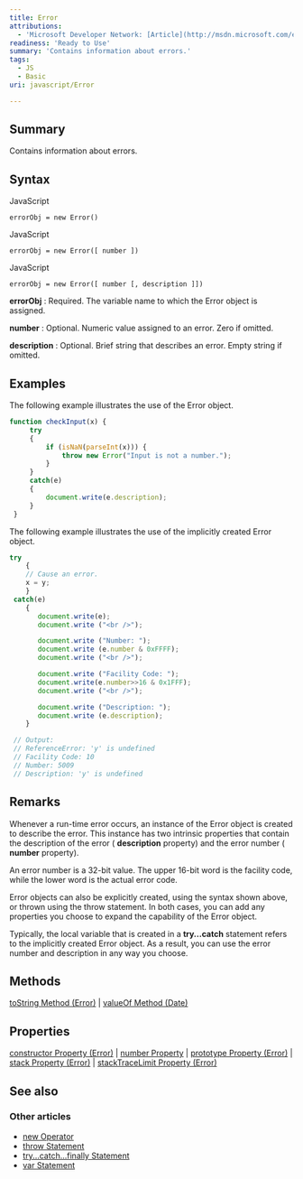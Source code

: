 ```yaml
---
title: Error
attributions:
  - 'Microsoft Developer Network: [Article](http://msdn.microsoft.com/en-us/library/ie/dww52sbt(v=vs.94).aspx)'
readiness: 'Ready to Use'
summary: 'Contains information about errors.'
tags:
  - JS
  - Basic
uri: javascript/Error

---
```

## Summary

Contains information about errors.

## Syntax

<span class="language">JavaScript</span>

    errorObj = new Error()

<span class="language">JavaScript</span>

    errorObj = new Error([ number ])

<span class="language">JavaScript</span>

    errorObj = new Error([ number [, description ]])

**errorObj**
:   Required. The variable name to which the Error object is assigned.

**number**
:   Optional. Numeric value assigned to an error. Zero if omitted.

**description**
:   Optional. Brief string that describes an error. Empty string if omitted.

## Examples

The following example illustrates the use of the Error object.

``` js
function checkInput(x) {
     try
     {
         if (isNaN(parseInt(x))) {
             throw new Error("Input is not a number.");
         }
     }
     catch(e)
     {
         document.write(e.description);
     }
 }
```

The following example illustrates the use of the implicitly created Error object.

``` js
try
    {
    // Cause an error.
    x = y;
    }
 catch(e)
    {
       document.write(e);
       document.write ("<br />");

       document.write ("Number: ");
       document.write (e.number & 0xFFFF);
       document.write ("<br />");

       document.write ("Facility Code: ");
       document.write(e.number>>16 & 0x1FFF);
       document.write ("<br />");

       document.write ("Description: ");
       document.write (e.description);
    }

 // Output:
 // ReferenceError: 'y' is undefined
 // Facility Code: 10
 // Number: 5009
 // Description: 'y' is undefined
```

## Remarks

Whenever a run-time error occurs, an instance of the Error object is created to describe the error. This instance has two intrinsic properties that contain the description of the error ( **description** property) and the error number ( **number** property).

An error number is a 32-bit value. The upper 16-bit word is the facility code, while the lower word is the actual error code.

Error objects can also be explicitly created, using the syntax shown above, or thrown using the throw statement. In both cases, you can add any properties you choose to expand the capability of the Error object.

Typically, the local variable that is created in a **try...catch** statement refers to the implicitly created Error object. As a result, you can use the error number and description in any way you choose.

## Methods

[toString Method (Error)](/javascript/Error/toString) | [valueOf Method (Date)](/javascript/Date/valueOf)

## Properties

[constructor Property (Error)](/javascript/Error/constructor) | [number Property](/javascript/Error/description) | [prototype Property (Error)](/javascript/Error/prototype) | [stack Property (Error)](/javascript/Error/stack) | [stackTraceLimit Property (Error)](/javascript/Error/stackTraceLimit)

## See also

### Other articles

-   [new Operator](/javascript/operators/new)
-   [throw Statement](/javascript/statements/throw)
-   [try...catch...finally Statement](/javascript/statements/try_catch_finally)
-   [var Statement](/javascript/statements/var)

